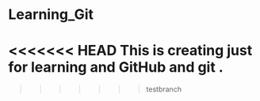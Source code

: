 # Learning\_Git

<<<<<<< HEAD
This is creating just for learning and GitHub and git .
=======

>>>>>>> testbranch

